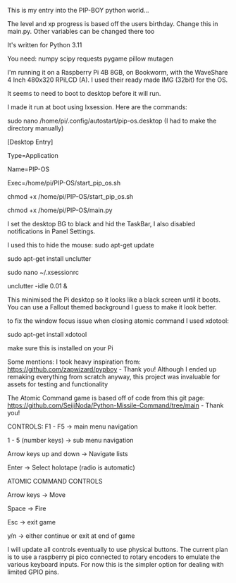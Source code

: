 This is my entry into the PIP-BOY python world...

The level and xp progress is based off the users birthday. Change this in main.py. Other variables can be changed there too

It's written for Python 3.11

You need:
numpy
scipy
requests
pygame
pillow
mutagen

I'm running it on a Raspberry Pi 4B 8GB, on Bookworm, with the WaveShare 4 Inch 480x320 RPiLCD (A). I used their ready made IMG (32bit) for the OS.

It seems to need to boot to desktop before it will run.

I made it run at boot using lxsession. Here are the commands:

sudo nano /home/pi/.config/autostart/pip-os.desktop (I had to make the directory manually)

[Desktop Entry]

Type=Application

Name=PIP-OS

Exec=/home/pi/PIP-OS/start_pip_os.sh


chmod +x /home/pi/PIP-OS/start_pip_os.sh

chmod +x /home/pi/PIP-OS/main.py

I set the desktop BG to black and hid the TaskBar, I also disabled notifications in Panel Settings.

I used this to hide the mouse:
sudo apt-get update

sudo apt-get install unclutter

sudo nano ~/.xsessionrc

unclutter -idle 0.01 &

This minimised the Pi desktop so it looks like a black screen until it boots. You can use a Fallout themed background I guess to make it look better.

to fix the window focus issue when closing atomic command I used xdotool:

sudo apt-get install xdotool

make sure this is installed on your Pi


Some mentions:
I took heavy inspiration from: https://github.com/zapwizard/pypboy - Thank you!
Although I ended up remaking everything from scratch anyway, this project was invaluable for assets for testing and functionality 

The Atomic Command game is based off of code from this git page: https://github.com/SeijiNoda/Python-Missile-Command/tree/main - Thank you!


CONTROLS:
F1 - F5 -> main menu navigation

1 - 5 (number keys) -> sub menu navigation

Arrow keys up and down -> Navigate lists

Enter -> Select holotape (radio is automatic)

ATOMIC COMMAND CONTROLS

Arrow keys -> Move

Space -> Fire

Esc -> exit game

y/n -> either continue or exit at end of game


I will update all controls eventually to use physical buttons. The current plan is to use a raspberry pi pico connected to rotary encoders to emulate the various keyboard inputs. For now this is the simpler option for dealing with limited GPIO pins.



